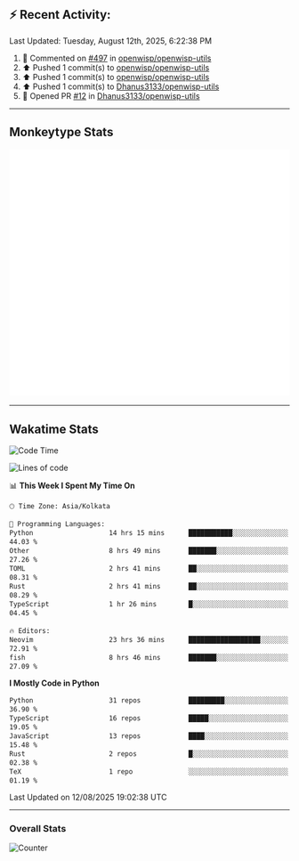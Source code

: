 ## :zap: Recent Activity:
<!--RECENT_ACTIVITY:last_update-->
Last Updated: Tuesday, August 12th, 2025, 6:22:38 PM
<!--RECENT_ACTIVITY:last_update_end-->
<!--RECENT_ACTIVITY:start-->
1. 💬 Commented on [#497](https://github.com/openwisp/openwisp-utils/pull/497#discussion_r2267770726) in [openwisp/openwisp-utils](https://github.com/openwisp/openwisp-utils)<br>
2. ⬆️ Pushed 1 commit(s) to [openwisp/openwisp-utils](https://github.com/openwisp/openwisp-utils)<br>
3. ⬆️ Pushed 1 commit(s) to [openwisp/openwisp-utils](https://github.com/openwisp/openwisp-utils)<br>
4. ⬆️ Pushed 1 commit(s) to [Dhanus3133/openwisp-utils](https://github.com/Dhanus3133/openwisp-utils)<br>
5. 💪 Opened PR [#12](https://github.com/Dhanus3133/openwisp-utils/pull/12) in [Dhanus3133/openwisp-utils](https://github.com/Dhanus3133/openwisp-utils)<br>
<!--RECENT_ACTIVITY:end-->

---

## Monkeytype Stats
<a href="https://monkeytype.com/profile/dhanus">
  <img src="https://raw.githubusercontent.com/Dhanus3133/Dhanus3133/monkeytype/monkeytype-lb.svg" alt="Monkeytype Profile" />
</a>

---

## Wakatime Stats
<!--START_SECTION:waka-->
![Code Time](http://img.shields.io/badge/Code%20Time-2%2C941%20hrs%2037%20mins-blue)

![Lines of code](https://img.shields.io/badge/From%20Hello%20World%20I%27ve%20Written-4.8%20million%20lines%20of%20code-blue)

📊 **This Week I Spent My Time On** 

```text
🕑︎ Time Zone: Asia/Kolkata

💬 Programming Languages: 
Python                   14 hrs 15 mins      ███████████░░░░░░░░░░░░░░   44.03 % 
Other                    8 hrs 49 mins       ███████░░░░░░░░░░░░░░░░░░   27.26 % 
TOML                     2 hrs 41 mins       ██░░░░░░░░░░░░░░░░░░░░░░░   08.31 % 
Rust                     2 hrs 41 mins       ██░░░░░░░░░░░░░░░░░░░░░░░   08.29 % 
TypeScript               1 hr 26 mins        █░░░░░░░░░░░░░░░░░░░░░░░░   04.45 % 

🔥 Editors: 
Neovim                   23 hrs 36 mins      ██████████████████░░░░░░░   72.91 % 
fish                     8 hrs 46 mins       ███████░░░░░░░░░░░░░░░░░░   27.09 % 
```

**I Mostly Code in Python** 

```text
Python                   31 repos            █████████░░░░░░░░░░░░░░░░   36.90 % 
TypeScript               16 repos            █████░░░░░░░░░░░░░░░░░░░░   19.05 % 
JavaScript               13 repos            ████░░░░░░░░░░░░░░░░░░░░░   15.48 % 
Rust                     2 repos             █░░░░░░░░░░░░░░░░░░░░░░░░   02.38 % 
TeX                      1 repo              ░░░░░░░░░░░░░░░░░░░░░░░░░   01.19 % 
```




 Last Updated on 12/08/2025 19:02:38 UTC
<!--END_SECTION:waka-->
---

### Overall Stats

<img src="https://moe-counter.glitch.me/get/@Dhanus3133?theme=asoul" alt="Counter" />
